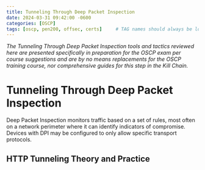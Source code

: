 ```yaml
---
title: Tunneling Through Deep Packet Inspection
date: 2024-03-31 09:42:00 -0600
categories: [OSCP]
tags: [oscp, pen200, offsec, certs]     # TAG names should always be lowercase
---
```

*The Tunneling Through Deep Packet Inspection tools and tactics reviewed here are presented specifically in preparation for the OSCP exam per course suggestions and are by no means replacements for the OSCP training course, nor comprehensive guides for this step in the Kill Chain.*

# Tunneling Through Deep Packet Inspection

Deep Packet Inspection monitors traffic based on a set of rules, most often on a network perimeter where it can identify indicators of compromise. Devices with DPI may be configured to only allow specific transport protocols. 

## HTTP Tunneling Theory and Practice


